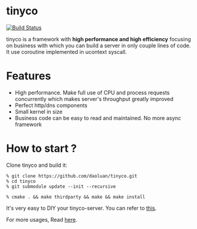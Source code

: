 # tinyco
[![Build Status](https://travis-ci.org/daoluan/tinyco.svg?branch=master)](https://travis-ci.org/daoluan/tinyco)

tinyco is a framework with **high performance and high efficiency** focusing on business with which you can build a server in only couple lines of code. It use coroutine implemented in ucontext syscall.

# Features
- High performance. Make full use of CPU and process requests concurrently which makes server's throughput greatly improved
- Perfect http/dns components
- Small kernel in size
- Business code can be easy to read and maintained. No more async framework

# How to start ?
Clone tinyco and build it:

    % git clone https://github.com/daoluan/tinyco.git
    % cd tinyco
    % git submodule update --init --recursive

    % cmake . && make thirdparty && make && make install

It's very easy to DIY your tinyco-server. You can refer to [this](https://github.com/daoluan/tinyco/tree/master/example/server). 

For more usages, Read [here](https://github.com/daoluan/tinyco/tree/master/example).
